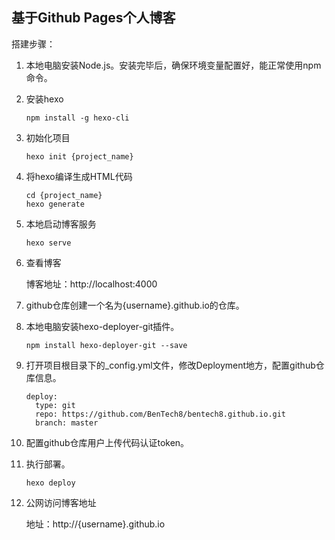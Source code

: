## 基于Github Pages个人博客

搭建步骤：

1. 本地电脑安装Node.js。安装完毕后，确保环境变量配置好，能正常使用npm命令。

2. 安装hexo

   ```shell
   npm install -g hexo-cli
   ```

3. 初始化项目

   ```shell
   hexo init {project_name}
   ```

4. 将hexo编译生成HTML代码

   ```shell
   cd {project_name}
   hexo generate
   ```

5. 本地启动博客服务

   ```shell
   hexo serve
   ```

6. 查看博客

   博客地址：http://localhost:4000

7. github仓库创建一个名为{username}.github.io的仓库。

8. 本地电脑安装hexo-deployer-git插件。

   ```
   npm install hexo-deployer-git --save
   ```

9. 打开项目根目录下的_config.yml文件，修改Deployment地方，配置github仓库信息。

   ```
   deploy:
     type: git
     repo: https://github.com/BenTech8/bentech8.github.io.git
     branch: master
   ```

10. 配置github仓库用户上传代码认证token。

11. 执行部署。

    ```shell
    hexo deploy
    ```

12. 公网访问博客地址

    地址：http://{username}.github.io
